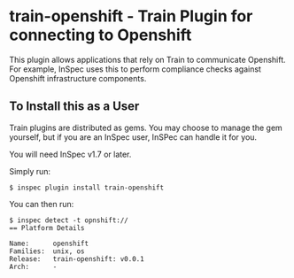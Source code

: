 # train-openshift - Train Plugin for connecting to Openshift

This plugin allows applications that rely on Train to communicate Openshift.  For example, InSpec uses this to perform compliance checks against Openshift infrastructure components.


## To Install this as a User

Train plugins are distributed as gems.  You may choose to manage the gem yourself, but if you are an InSpec user, InSPec can handle it for you.

You will need InSpec v1.7 or later.

Simply run:

```
$ inspec plugin install train-openshift
```

You can then run:

```
$ inspec detect -t opnshift://
== Platform Details

Name:      openshift
Families:  unix, os
Release:   train-openshift: v0.0.1
Arch:      -
```

